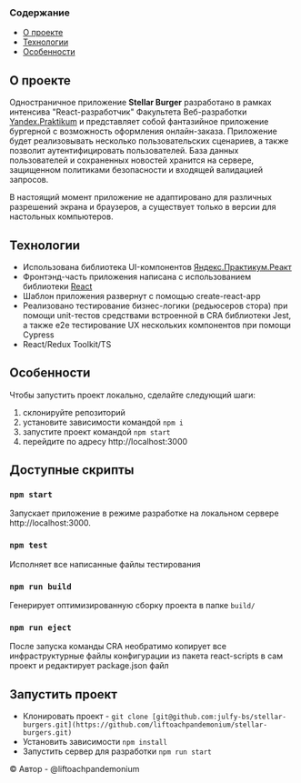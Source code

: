 ### **Содержание**
  - [О проекте](#О-проекте)
  - [Технологии](#Технологии)
  - [Особенности](#Особенности)

## О проекте ##
Одностраничное приложение **Stellar Burger** разработано в рамках интенсива "React-разработчик" Факультета Веб-разработки [Yandex.Praktikum](https://praktikum.yandex.ru/) и представляет собой фантазийное приложение бургерной с возможность оформления онлайн-заказа. Приложение будет реализовывать несколько пользовательских сценариев, а также позволит аутентифицировать пользователей. База данных пользователей и сохраненных новостей хранится на сервере, защищенном политиками безопасности и входящей валидацией запросов.

В настоящий момент приложение не адаптировано для различных разрешений экрана и браузеров, а существует только в версии для настольных компьютеров.

## Технологии ##
- Использована библиотека UI-компонентов [Яндекс.Практикум.Реакт](https://github.com/yandex-praktikum/react-developer-burger-ui-components)
- Фронтэнд-часть приложения написана с использованием библиотеки [React](https://reactjs.org/)
- Шаблон приложения развернут с помощью create-react-app
- Реализовано тестирование бизнес-логики (редьюсеров стора) при помощи unit-тестов средствами встроенной в CRA библиотеки Jest, а также e2e тестирование UX нескольких компонентов при помощи Сypress 
- React/Redux Toolkit/TS

## Особенности
Чтобы запустить проект локально, сделайте следующий шаги:
1) склонируйте репозиторий
2) установите зависимости командой `npm i`
3) запустите проект командой `npm start`
4) перейдите по адресу http://localhost:3000


## Доступные скрипты

### `npm start`

Запускает приложение в режиме разработке на локальном сервере http://localhost:3000.

### `npm test`

Исполняет все написанные файлы тестирования

### `npm run build`

Генерирует оптимизированную сборку проекта в папке `build/`

### `npm run eject`

После запуска команды CRA необратимо копирует все инфраструктурные файлы конфигурации из пакета react-scripts в сам
проект и редактирует package.json файл

## Запустить проект

- Клонировать проект - `git clone [git@github.com:julfy-bs/stellar-burgers.git](https://github.com/liftoachpandemonium/stellar-burgers.git)`
- Установить зависимости `npm install`
- Запустить сервер для разработки `npm run start`

&copy; Автор - @liftoachpandemonium